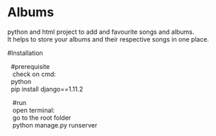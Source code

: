 # Albums
python and html project to add and favourite songs and albums.<br/>
It helps to store your albums and their respective songs in one place.


#Installation 
<p>
 &nbsp&nbsp#prerequisite<br/>
  &nbsp&nbsp&nbspcheck on cmd:<br/>
  &nbsp&nbsppython<br/>
  &nbsp&nbsppip install django==1.11.2<br/>
</p>
<p>
 &nbsp&nbsp&nbsp#run<br/>
  &nbsp&nbsp&nbspopen terminal: <br/>
   &nbsp&nbsp go to the root folder<br/>
   &nbsp&nbsp python manage.py runserver
</p>
